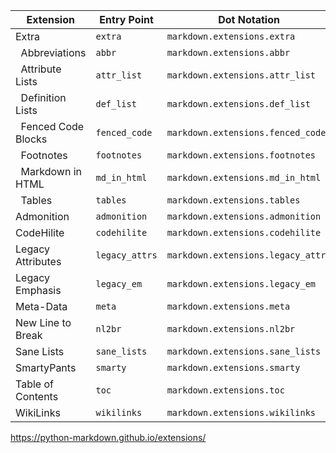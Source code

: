 <table>
<thead>
<tr>
<th>Extension</th>
<th>Entry Point</th>
<th>Dot Notation</th>
</tr>
</thead>
<tbody>
<tr>
<td>Extra</td>
<td><code>extra</code></td>
<td><code>markdown.extensions.extra</code></td>
</tr>
<tr>
<td>&nbsp;&nbsp;Abbreviations</td>
<td><code>abbr</code></td>
<td><code>markdown.extensions.abbr</code></td>
</tr>
<tr>
<td>&nbsp;&nbsp;Attribute Lists</td>
<td><code>attr_list</code></td>
<td><code>markdown.extensions.attr_list</code></td>
</tr>
<tr>
<td>&nbsp;&nbsp;Definition Lists</td>
<td><code>def_list</code></td>
<td><code>markdown.extensions.def_list</code></td>
</tr>
<tr>
<td>&nbsp;&nbsp;Fenced Code Blocks</td>
<td><code>fenced_code</code></td>
<td><code>markdown.extensions.fenced_code</code></td>
</tr>
<tr>
<td>&nbsp;&nbsp;Footnotes</td>
<td><code>footnotes</code></td>
<td><code>markdown.extensions.footnotes</code></td>
</tr>
<tr>
<td>&nbsp;&nbsp;Markdown in HTML</td>
<td><code>md_in_html</code></td>
<td><code>markdown.extensions.md_in_html</code></td>
</tr>
<tr>
<td>&nbsp;&nbsp;Tables</td>
<td><code>tables</code></td>
<td><code>markdown.extensions.tables</code></td>
</tr>
<tr>
<td>Admonition</td>
<td><code>admonition</code></td>
<td><code>markdown.extensions.admonition</code></td>
</tr>
<tr>
<td>CodeHilite</td>
<td><code>codehilite</code></td>
<td><code>markdown.extensions.codehilite</code></td>
</tr>
<tr>
<td>Legacy Attributes</td>
<td><code>legacy_attrs</code></td>
<td><code>markdown.extensions.legacy_attrs</code></td>
</tr>
<tr>
<td>Legacy Emphasis</td>
<td><code>legacy_em</code></td>
<td><code>markdown.extensions.legacy_em</code></td>
</tr>
<tr>
<td>Meta-Data</td>
<td><code>meta</code></td>
<td><code>markdown.extensions.meta</code></td>
</tr>
<tr>
<td>New Line to Break</td>
<td><code>nl2br</code></td>
<td><code>markdown.extensions.nl2br</code></td>
</tr>
<tr>
<td>Sane Lists</td>
<td><code>sane_lists</code></td>
<td><code>markdown.extensions.sane_lists</code></td>
</tr>
<tr>
<td>SmartyPants</td>
<td><code>smarty</code></td>
<td><code>markdown.extensions.smarty</code></td>
</tr>
<tr>
<td>Table of Contents</td>
<td><code>toc</code></td>
<td><code>markdown.extensions.toc</code></td>
</tr>
<tr>
<td>WikiLinks</td>
<td><code>wikilinks</code></td>
<td><code>markdown.extensions.wikilinks</code></td>
</tr>
</tbody>
</table>
<p><a target="_blank" href="https://python-markdown.github.io/extensions/">https://python-markdown.github.io/extensions/</a></p>